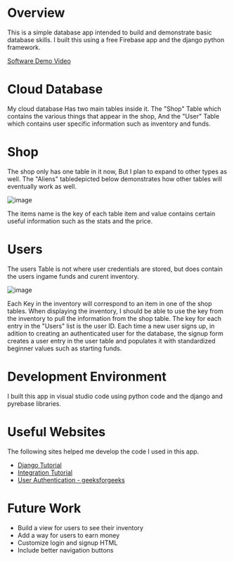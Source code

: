 # Overview
This is a simple database app intended to build and demonstrate basic database skills. I built this using a free Firebase app and the django python framework.

[Software Demo Video](https://youtu.be/WP0Oaw7k9jQ)

# Cloud Database
My cloud database Has two main tables inside it. The "Shop" Table which contains the various things that appear in the shop, And the "User" Table which contains user specific information such as inventory and funds. 
  
  # Shop
  The shop only has one table in it now, But I plan to expand to other types as well. The "Aliens" tabledepicted below demonstrates how other tables will eventually work as well.
  
![image](https://github.com/DanielSaunders-SoftwarePortfolio/Public-Portfolio/assets/131573288/2bb0600d-18c3-4d7e-8f4d-c095da374434)
  
  The items name is the key of each table item and value contains certain useful information such as the stats and the price.

  # Users
  The users Table is not where user credentials are stored, but does contain the users ingame funds and curent inventory.
  
![image](https://github.com/DanielSaunders-SoftwarePortfolio/Public-Portfolio/assets/131573288/f6e777c1-82bc-49ac-8336-2eb41f8e0172)
  
  Each Key in the inventory will correspond to an item in one of the shop tables. When displaying the inventory, I should be able to use the key from the inventory to pull the information from the shop table.
  The key for each entry in the "Users" list is the user ID. Each time a new user signs up, in adition to creating an authenticated user for the database, the signup form creates a user entry in the user table and populates it with standardized beginner values such as starting funds.

# Development Environment
I built this app in visual studio code using python code and the django and pyrebase libraries.

# Useful Websites
The following sites helped me develop the code I used in this app.

- [Django Tutorial](https://docs.djangoproject.com/en/4.2/intro/tutorial01/)
- [Integration Tutorial]([http://url.link.goes.here](https://www.section.io/engineering-education/integrating-firebase-database-in-django/))
- [User Authentication - geeksforgeeks](https://www.geeksforgeeks.org/django-authentication-project-with-firebase/)


# Future Work
- Build a view for users to see their inventory
- Add a way for users to earn money
- Customize login and signup HTML
- Include better navigation buttons
